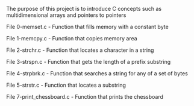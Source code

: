 The purpose of this project is to introduce C concepts such as multidimensional arrays and pointers to pointers

File 0-memset.c - Function that fills memory with a constant byte

File 1-memcpy.c - Function that copies memory area

File 2-strchr.c - Function that locates a character in a string

File 3-strspn.c - Function that gets the length of a prefix substring

File 4-strpbrk.c - Function that searches a string for any of a set of bytes

File 5-strstr.c - Function that locates a substring

File 7-print_chessboard.c - Function that prints the chessboard
